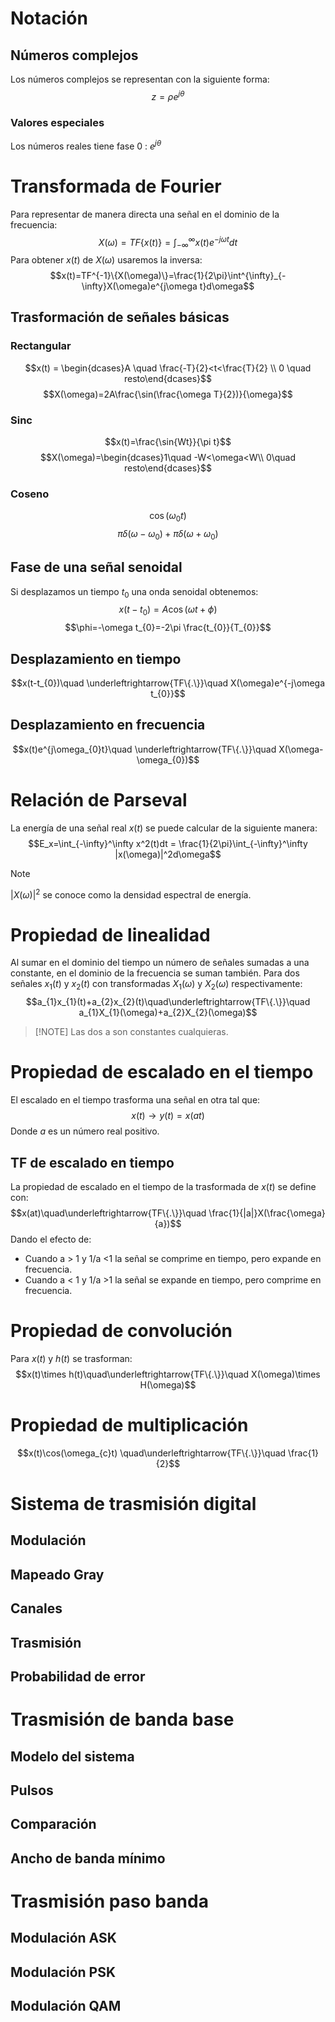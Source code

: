# Notación
## Números complejos
Los números complejos se representan con la siguiente forma:
$$z = \rho e^{j\theta}$$
### Valores especiales
Los números reales tiene fase 0 : $e^{j\theta}$
# Transformada de Fourier
Para representar de manera directa una señal en el dominio de la frecuencia:
$$X(\omega)=TF\{x(t)\}=\int^{\infty}_{-\infty}x(t)e^{-j\omega t}dt$$
Para obtener $x(t)$ de $X(\omega)$ usaremos la inversa:
$$x(t)=TF^{-1}\{X(\omega)\}=\frac{1}{2\pi}\int^{\infty}_{-\infty}X(\omega)e^{j\omega t}d\omega$$
## Trasformación de señales básicas
### Rectangular
$$x(t) = \begin{dcases}A \quad \frac{-T}{2}<t<\frac{T}{2} \\ 0 \quad resto\end{dcases}$$
$$X(\omega)=2A\frac{\sin(\frac{\omega T}{2})}{\omega}$$
### Sinc
$$x(t)=\frac{\sin{Wt}}{\pi t}$$
$$X(\omega)=\begin{dcases}1\quad -W<\omega<W\\ 0\quad resto\end{dcases}$$
### Coseno
$$\cos(\omega_{0}t)$$
$$\pi\delta(\omega-\omega_0)+\pi\delta(\omega+\omega_0)$$
## Fase de una señal senoidal
Si desplazamos un tiempo $t_{0}$ una onda senoidal obtenemos:
$$x(t-t_{0})=A\cos(\omega t +\phi)$$
$$\phi=-\omega t_{0}=-2\pi \frac{t_{0}}{T_{0}}$$
## Desplazamiento en tiempo
$$x(t-t_{0})\quad \underleftrightarrow{TF\{.\}}\quad X(\omega)e^{-j\omega t_{0}}$$
## Desplazamiento en frecuencia
$$x(t)e^{j\omega_{0}t}\quad \underleftrightarrow{TF\{.\}}\quad X(\omega-\omega_{0})$$
# Relación de Parseval
La energía de una señal real $x(t)$ se puede calcular de la siguiente manera:
$$E_x=\int_{-\infty}^\infty x^2(t)dt =  \frac{1}{2\pi}\int_{-\infty}^\infty |x(\omega)|^2d\omega$$
>[!NOTE] 
>$|X(\omega)|^{2}$ se conoce como la densidad espectral de energía.
# Propiedad de linealidad
Al sumar en el dominio del tiempo un número de señales sumadas a una constante, en el dominio de la frecuencia se suman también.
Para dos señales $x_{1}(t)$ y $x_{2}(t)$ con transformadas $X_{1}(\omega)$ y $X_{2}(\omega)$ respectivamente:
$$a_{1}x_{1}(t)+a_{2}x_{2}(t)\quad\underleftrightarrow{TF\{.\}}\quad a_{1}X_{1}(\omega)+a_{2}X_{2}(\omega)$$
>[!NOTE] Las dos a son constantes cualquieras.
# Propiedad de escalado en el tiempo
El escalado en el tiempo trasforma una señal en otra tal que:
$$x(t)\rightarrow y(t)=x(at)$$
Donde $a$ es un número real positivo.
## TF de escalado en tiempo
La propiedad de escalado en el tiempo de la trasformada de $x(t)$ se define con:
$$x(at)\quad\underleftrightarrow{TF\{.\}}\quad \frac{1}{|a|}X(\frac{\omega}{a})$$
Dando el efecto de:
-  Cuando a > 1 y 1/a <1 la señal se comprime en tiempo, pero expande en frecuencia.
-  Cuando a < 1 y 1/a >1 la señal se expande en tiempo, pero comprime en frecuencia.
# Propiedad de convolución
Para $x(t)$ y $h(t)$ se trasforman:
$$x(t)\times h(t)\quad\underleftrightarrow{TF\{.\}}\quad X(\omega)\times H(\omega)$$
# Propiedad de multiplicación
$$x(t)\cos(\omega_{c}t) \quad\underleftrightarrow{TF\{.\}}\quad \frac{1}{2}$$
# Sistema de trasmisión digital
## Modulación
## Mapeado Gray
## Canales
## Trasmisión
## Probabilidad de error
# Trasmisión de banda base
## Modelo del sistema
## Pulsos
## Comparación
## Ancho de banda mínimo
# Trasmisión paso banda
## Modulación ASK
## Modulación PSK
## Modulación QAM
